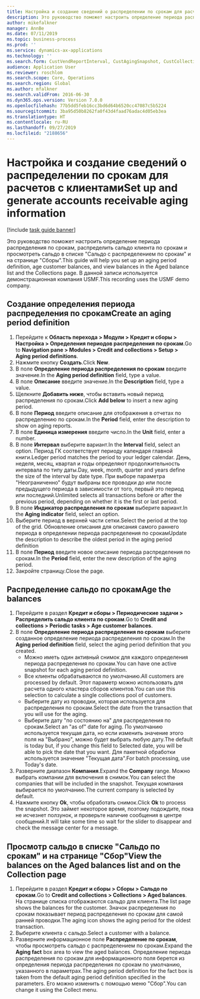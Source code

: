 ```yaml
---
title: Настройка и создание сведений о распределении по срокам для расчетов с клиентами
description: Это руководство поможет настроить определение периода распределения по срокам, распределить сальдо клиента по срокам и просмотреть сальдо в списке "Сальдо с распределением по срокам" и на странице "Сборы".
author: mikefalkner
manager: AnnBe
ms.date: 07/11/2019
ms.topic: business-process
ms.prod: ''
ms.service: dynamics-ax-applications
ms.technology: ''
ms.search.form: CustVendReportInterval, CustAgingSnapshot, CustCollectionsPoolsListPage, CustCollections
audience: Application User
ms.reviewer: roschlom
ms.search.scope: Core, Operations
ms.search.region: Global
ms.author: mfalkner
ms.search.validFrom: 2016-06-30
ms.dyn365.ops.version: Version 7.0.0
ms.openlocfilehash: 77b5dd5feb16cc3bd6d64b6520cc47087c5b5224
ms.sourcegitcommit: 3ba95d50b8262fa0f43d4faad76adac4d05eb3ea
ms.translationtype: HT
ms.contentlocale: ru-RU
ms.lasthandoff: 09/27/2019
ms.locfileid: "2188656"
---
```

# <a name="set-up-and-generate-accounts-receivable-aging-information"></a><span data-ttu-id="1703e-103">Настройка и создание сведений о распределении по срокам для расчетов с клиентами</span><span class="sxs-lookup"><span data-stu-id="1703e-103">Set up and generate accounts receivable aging information</span></span>

[!include [task guide banner](../../includes/task-guide-banner.md)]

<span data-ttu-id="1703e-104">Это руководство поможет настроить определение периода распределения по срокам, распределить сальдо клиента по срокам и просмотреть сальдо в списке "Сальдо с распределением по срокам" и на странице "Сборы".</span><span class="sxs-lookup"><span data-stu-id="1703e-104">This guide will help you set up an aging period definition, age customer balances, and view balances in the Aged balance list and the Collections page.</span></span> <span data-ttu-id="1703e-105">В данной записи используется демонстрационная компания USMF.</span><span class="sxs-lookup"><span data-stu-id="1703e-105">This recording uses the USMF demo company.</span></span>


## <a name="create-an-aging-period-definition"></a><span data-ttu-id="1703e-106">Создание определения периода распределения по срокам</span><span class="sxs-lookup"><span data-stu-id="1703e-106">Create an aging period definition</span></span>
1. <span data-ttu-id="1703e-107">Перейдите к **Область перехода > Модули > Кредит и сборы > Настройка > Определения периодов распределения по срокам**.</span><span class="sxs-lookup"><span data-stu-id="1703e-107">Go to **Navigation pane > Modules > Credit and collections > Setup > Aging period definitions**.</span></span>
2. <span data-ttu-id="1703e-108">Нажмите кнопку **Создать**.</span><span class="sxs-lookup"><span data-stu-id="1703e-108">Click **New**.</span></span>
3. <span data-ttu-id="1703e-109">В поле **Определение периода распределения по срокам** введите значение.</span><span class="sxs-lookup"><span data-stu-id="1703e-109">In the **Aging period definition** field, type a value.</span></span>
4. <span data-ttu-id="1703e-110">В поле **Описание** введите значение.</span><span class="sxs-lookup"><span data-stu-id="1703e-110">In the **Description** field, type a value.</span></span>
5. <span data-ttu-id="1703e-111">Щелкните **Добавить ниже**, чтобы вставить новый период распределения по срокам.</span><span class="sxs-lookup"><span data-stu-id="1703e-111">Click **Add below** to insert a new aging period.</span></span>
6. <span data-ttu-id="1703e-112">В поле **Период** введите описание для отображения в отчетах по распределению по срокам.</span><span class="sxs-lookup"><span data-stu-id="1703e-112">In the **Period** field, enter the description to show on aging reports.</span></span>
7. <span data-ttu-id="1703e-113">В поле **Единица измерения** введите число.</span><span class="sxs-lookup"><span data-stu-id="1703e-113">In the **Unit** field, enter a number.</span></span>
8. <span data-ttu-id="1703e-114">В поле **Интервал** выберите вариант.</span><span class="sxs-lookup"><span data-stu-id="1703e-114">In the **Interval** field, select an option.</span></span> <span data-ttu-id="1703e-115">Период ГК соответствует периоду календаря главной книги.</span><span class="sxs-lookup"><span data-stu-id="1703e-115">Ledger period matches the period to your ledger calendar.</span></span> <span data-ttu-id="1703e-116">День, неделя, месяц, квартал и годы определяют продолжительность интервала по типу даты.</span><span class="sxs-lookup"><span data-stu-id="1703e-116">Day, week, month, quarter and years define the size of the interval by date type.</span></span> <span data-ttu-id="1703e-117">При выборе параметра "Неограниченно" будут выбраны все проводки до или после предыдущего периода в зависимости от того, первый это период или последний.</span><span class="sxs-lookup"><span data-stu-id="1703e-117">Unlimited selects all transactions before or after the previous period, depending on whether it is the first or last period.</span></span>  
9. <span data-ttu-id="1703e-118">В поле **Индикатор распределения по срокам** выберите вариант.</span><span class="sxs-lookup"><span data-stu-id="1703e-118">In the **Aging indicator** field, select an option.</span></span>
10. <span data-ttu-id="1703e-119">Выберите период в верхней части сетки.</span><span class="sxs-lookup"><span data-stu-id="1703e-119">Select the period at the top of the grid.</span></span> <span data-ttu-id="1703e-120">Обновление описания для описания самого раннего периода в определении периода распределения по срокам</span><span class="sxs-lookup"><span data-stu-id="1703e-120">Update the description to describe the oldest period in the aging period definition</span></span>
11. <span data-ttu-id="1703e-121">В поле **Период** введите новое описание периода распределения по срокам.</span><span class="sxs-lookup"><span data-stu-id="1703e-121">In the **Period** field, enter the new description of the aging period.</span></span>
12. <span data-ttu-id="1703e-122">Закройте страницу.</span><span class="sxs-lookup"><span data-stu-id="1703e-122">Close the page.</span></span>

## <a name="age-the-balances"></a><span data-ttu-id="1703e-123">Распределение сальдо по срокам</span><span class="sxs-lookup"><span data-stu-id="1703e-123">Age the balances</span></span>
1. <span data-ttu-id="1703e-124">Перейдите в раздел **Кредит и сборы > Периодические задачи > Распределить сальдо клиента по срокам**.</span><span class="sxs-lookup"><span data-stu-id="1703e-124">Go to **Credit and collections > Periodic tasks > Age customer balances**.</span></span>
2. <span data-ttu-id="1703e-125">В поле **Определение периода распределения по срокам** выберите созданное определение периода распределения по срокам.</span><span class="sxs-lookup"><span data-stu-id="1703e-125">In the **Aging period definition** field, select the aging period definition that you created.</span></span>
    + <span data-ttu-id="1703e-126">Можно иметь один активный снимок для каждого определения периода распределения по срокам.</span><span class="sxs-lookup"><span data-stu-id="1703e-126">You can have one active snapshot for each aging period definition.</span></span>  
    + <span data-ttu-id="1703e-127">Все клиенты обрабатываются по умолчанию.</span><span class="sxs-lookup"><span data-stu-id="1703e-127">All customers are processed by default.</span></span> <span data-ttu-id="1703e-128">Этот параметр можно использовать для расчета одного кластера сборов клиентов.</span><span class="sxs-lookup"><span data-stu-id="1703e-128">You can use this selection to calculate a single collections pool of customers.</span></span>  
    + <span data-ttu-id="1703e-129">Выберите дату из проводки, которая используется для распределения по срокам.</span><span class="sxs-lookup"><span data-stu-id="1703e-129">Select the date from the transaction that you will use for the aging.</span></span>  
    + <span data-ttu-id="1703e-130">Выберите дату "по состоянию на" для распределения по срокам.</span><span class="sxs-lookup"><span data-stu-id="1703e-130">Select an "as of" date for aging.</span></span> <span data-ttu-id="1703e-131">По умолчанию используется текущая дата, но если изменить значение этого поля на "Выбрано", можно будет выбрать любую дату.</span><span class="sxs-lookup"><span data-stu-id="1703e-131">The default is today but, if you change this field to Selected date, you will be able to pick the date that you want.</span></span> <span data-ttu-id="1703e-132">Для пакетной обработки используется значение "Текущая дата".</span><span class="sxs-lookup"><span data-stu-id="1703e-132">For batch processing, use Today's date.</span></span>  
3. <span data-ttu-id="1703e-133">Разверните диапазон **Компания**.</span><span class="sxs-lookup"><span data-stu-id="1703e-133">Expand the **Company** range.</span></span> <span data-ttu-id="1703e-134">Можно выбрать компании для включения в снимок.</span><span class="sxs-lookup"><span data-stu-id="1703e-134">You can select the companies that will be included in the snapshot.</span></span> <span data-ttu-id="1703e-135">Текущая компания выбирается по умолчанию.</span><span class="sxs-lookup"><span data-stu-id="1703e-135">The current company is selected by default.</span></span>
4. <span data-ttu-id="1703e-136">Нажмите кнопку **Оk**, чтобы обработать снимок.</span><span class="sxs-lookup"><span data-stu-id="1703e-136">Click **Ok** to process the snapshot.</span></span> <span data-ttu-id="1703e-137">Это займет некоторое время, поэтому подождите, пока не исчезнет ползунок, и проверьте наличие сообщения в центре сообщений.</span><span class="sxs-lookup"><span data-stu-id="1703e-137">It will take some time so wait for the slider to disappear and check the message center for a message.</span></span>

## <a name="view-the-balances-on-the-aged-balances-list-and-on-the-collection-page"></a><span data-ttu-id="1703e-138">Просмотр сальдо в списке "Сальдо по срокам" и на странице "Сбор"</span><span class="sxs-lookup"><span data-stu-id="1703e-138">View the balances on the Aged balances list and on the Collection page</span></span>
1. <span data-ttu-id="1703e-139">Перейдите в раздел **Кредит и сборы > Сборы > Сальдо по срокам**.</span><span class="sxs-lookup"><span data-stu-id="1703e-139">Go to **Credit and collections > Collections > Aged balances**.</span></span> <span data-ttu-id="1703e-140">На странице списка отображаются сальдо для клиента.</span><span class="sxs-lookup"><span data-stu-id="1703e-140">The list page shows the balances for the customer.</span></span> <span data-ttu-id="1703e-141">Значок распределения по срокам показывает период распределения по срокам для самой ранней проводки.</span><span class="sxs-lookup"><span data-stu-id="1703e-141">The aging icon shows the aging period for the oldest transaction.</span></span>  
2. <span data-ttu-id="1703e-142">Выберите клиента с сальдо.</span><span class="sxs-lookup"><span data-stu-id="1703e-142">Select a customer with a balance.</span></span>
3. <span data-ttu-id="1703e-143">Разверните информационное поле **Распределение по срокам**, чтобы просмотреть сальдо с распределением по срокам.</span><span class="sxs-lookup"><span data-stu-id="1703e-143">Expand the **Aging fact** box area to view the aged balances.</span></span> <span data-ttu-id="1703e-144">Определение периода распределения по срокам для информационного поля берется из определения периода распределения по срокам по умолчанию, указанного в параметрах.</span><span class="sxs-lookup"><span data-stu-id="1703e-144">The aging period definition for the fact box is taken from the default aging period definition specified in the parameters.</span></span> <span data-ttu-id="1703e-145">Его можно изменить с помощью меню "Сбор".</span><span class="sxs-lookup"><span data-stu-id="1703e-145">You can change it using the Collect menu.</span></span>  

